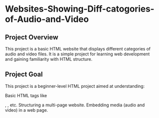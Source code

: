 # Websites-Showing-Diff-catogories-of-Audio-and-Video

## Project Overview
This project is a basic HTML website that displays different categories of audio and video files. It is a simple project for learning web development and gaining familiarity with HTML structure.

## Project Goal
This project is a beginner-level HTML project aimed at understanding:

Basic HTML tags like <audio>, <video>, <div>, <a>, etc.
Structuring a multi-page website.
Embedding media (audio and video) in a web page.
